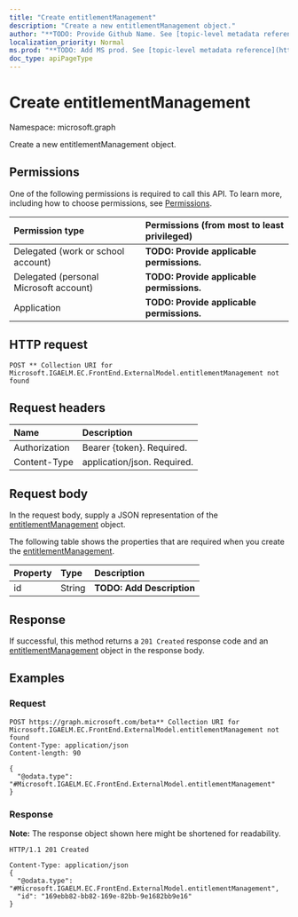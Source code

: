 ```yaml
---
title: "Create entitlementManagement"
description: "Create a new entitlementManagement object."
author: "**TODO: Provide Github Name. See [topic-level metadata reference](https://msgo.azurewebsites.net/add/document/guidelines/metadata.html#topic-level-metadata)**"
localization_priority: Normal
ms.prod: "**TODO: Add MS prod. See [topic-level metadata reference](https://msgo.azurewebsites.net/add/document/guidelines/metadata.html#topic-level-metadata)**"
doc_type: apiPageType
---
```


# Create entitlementManagement
Namespace: microsoft.graph

Create a new entitlementManagement object.

## Permissions
One of the following permissions is required to call this API. To learn more, including how to choose permissions, see [Permissions](/graph/permissions-reference).

|Permission type|Permissions (from most to least privileged)|
|:---|:---|
|Delegated (work or school account)|**TODO: Provide applicable permissions.**|
|Delegated (personal Microsoft account)|**TODO: Provide applicable permissions.**|
|Application|**TODO: Provide applicable permissions.**|

## HTTP request

<!-- {
  "blockType": "ignored"
}
-->
``` http
POST ** Collection URI for Microsoft.IGAELM.EC.FrontEnd.ExternalModel.entitlementManagement not found
```

## Request headers
|Name|Description|
|:---|:---|
|Authorization|Bearer {token}. Required.|
|Content-Type|application/json. Required.|

## Request body
In the request body, supply a JSON representation of the [entitlementManagement](../resources/entitlementmanagement.md) object.

The following table shows the properties that are required when you create the [entitlementManagement](../resources/entitlementmanagement.md).

|Property|Type|Description|
|:---|:---|:---|
|id|String|**TODO: Add Description**|



## Response

If successful, this method returns a `201 Created` response code and an [entitlementManagement](../resources/entitlementmanagement.md) object in the response body.

## Examples

### Request
<!-- {
  "blockType": "request",
  "name": "create_entitlementmanagement_from_"
}
-->
``` http
POST https://graph.microsoft.com/beta** Collection URI for Microsoft.IGAELM.EC.FrontEnd.ExternalModel.entitlementManagement not found
Content-Type: application/json
Content-length: 90

{
  "@odata.type": "#Microsoft.IGAELM.EC.FrontEnd.ExternalModel.entitlementManagement"
}
```


### Response
**Note:** The response object shown here might be shortened for readability.
<!-- {
  "blockType": "response",
  "truncated": true,
  "@odata.type": "Microsoft.IGAELM.EC.FrontEnd.ExternalModel.entitlementManagement"
}
-->
``` http
HTTP/1.1 201 Created

Content-Type: application/json
{
  "@odata.type": "#Microsoft.IGAELM.EC.FrontEnd.ExternalModel.entitlementManagement",
  "id": "169ebb82-bb82-169e-82bb-9e1682bb9e16"
}
```

